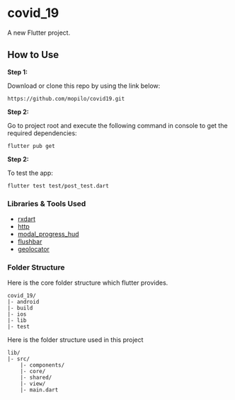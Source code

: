 # covid_19

A new Flutter project.

## How to Use 

**Step 1:**

Download or clone this repo by using the link below:

```
https://github.com/mopilo/covid19.git
```

**Step 2:**

Go to project root and execute the following command in console to get the required dependencies: 

``` 
flutter pub get 
```

**Step 2:**

To test the app: 

``` 
flutter test test/post_test.dart
```




### Libraries & Tools Used

* [rxdart](https://github.com/ReactiveX/rxdart)
* [http](https://github.com/dart-lang/http)
* [modal_progress_hud](https://github.com/mmcc007/modal_progress_hud) 
* [flushbar](https://github.com/AndreHaueisen/flushbar) 
* [geolocator](https://github.com/baseflowit/flutter-geolocator)

### Folder Structure
Here is the core folder structure which flutter provides.

```
covid_19/
|- android
|- build
|- ios
|- lib
|- test
```

Here is the folder structure used in this project

```
lib/
|- src/
    |- components/
    |- core/
    |- shared/
    |- view/
    |- main.dart
```








